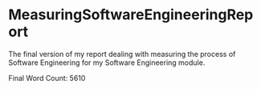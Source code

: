 # MeasuringSoftwareEngineeringReport

The final version of my report dealing with measuring the process of Software Engineering for my Software Engineering module.

Final Word Count: 5610

